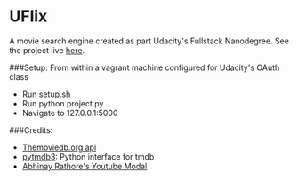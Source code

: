 # UFlix

A movie search engine created as part Udacity's Fullstack Nanodegree. See the project live [here](http://uflix.herokuapp.com/).

###Setup:
From within a vagrant machine configured for Udacity's OAuth class
- Run setup.sh
- Run python project.py
- Navigate to 127.0.0.1:5000


###Credits:
- [Themoviedb.org api](https://www.themoviedb.org/documentation/api)
- [pytmdb3](https://github.com/wagnerrp/pytmdb3/): Python interface for tmdb
- [Abhinay Rathore's Youtube Modal](https://github.com/abhinayrathore/Bootstrap-Youtube-Popup-Player-Plugin)
